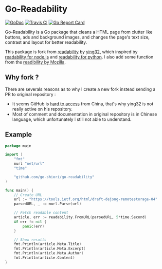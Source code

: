 # Go-Readability

[![GoDoc](https://godoc.org/github.com/RadhiFadlillah/go-readability?status.png)](https://godoc.org/github.com/RadhiFadlillah/go-readability)
[![Travis CI](https://travis-ci.org/RadhiFadlillah/go-readability.svg?branch=master)](https://travis-ci.org/RadhiFadlillah/go-readability)
[![Go Report Card](https://goreportcard.com/badge/github.com/radhifadlillah/go-readability)](https://goreportcard.com/report/github.com/radhifadlillah/go-readability)

Go-Readability is a Go package that cleans a HTML page from clutter like buttons, ads and background images, and changes the page's text size, contrast and layout for better readability.

This package is fork from [readability](https://github.com/ying32/readability) by [ying32](https://github.com/ying32), which inspired by [readability for node.js](https://github.com/luin/readability) and [readability for python](https://github.com/kingwkb/readability). I also add some function from the [readibility by Mozilla](https://github.com/mozilla/readability).

## Why fork ?

There are severals reasons as to why I create a new fork instead sending a PR to original repository :

- It seems GitHub is [hard to access](https://github.com/ying32/govcl#q-why-not-submit-the-code-on-githubcoma-visit-github-in-china-is-very-bad-so-choose-chinas-domestic-git-repository) from China, that's why ying32 is not really active on his repository.
- Most of comment and documentation in original repository is in Chinese language, which unfortunately I still not able to understand.

## Example

```Go  
package main

import (
	"fmt"
	nurl "net/url"
	"time"

	"github.com/go-shiori/go-readability"
)

func main() {
	// Create URL
	url := "https://tools.ietf.org/html/draft-dejong-remotestorage-04"
	parsedURL, _ := nurl.Parse(url)

	// Fetch readable content
	article, err := readability.FromURL(parsedURL, 5*time.Second)
	if err != nil {
		panic(err)
	}

	// Show results
	fmt.Println(article.Meta.Title)
	fmt.Println(article.Meta.Excerpt)
	fmt.Println(article.Meta.Author)
	fmt.Println(article.Content)
}
```
